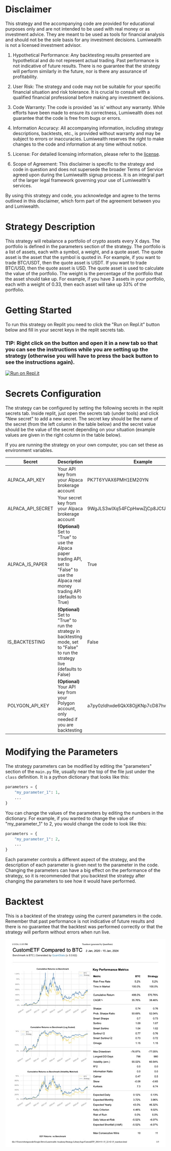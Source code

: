# Disclaimer

This strategy and the accompanying code are provided for educational purposes only and are not intended to be used with real money or as investment advice. They are meant to be used as tools for financial analysis and should not be the sole basis for any investment decisions. Lumiwealth is not a licensed investment advisor.

1. Hypothetical Performance: Any backtesting results presented are hypothetical and do not represent actual trading. Past performance is not indicative of future results. There is no guarantee that the strategy will perform similarly in the future, nor is there any assurance of profitability.

2. User Risk: The strategy and code may not be suitable for your specific financial situation and risk tolerance. It is crucial to consult with a qualified financial professional before making any investment decisions.

3. Code Warranty: The code is provided 'as is' without any warranty. While efforts have been made to ensure its correctness, Lumiwealth does not guarantee that the code is free from bugs or errors.

4. Information Accuracy: All accompanying information, including strategy descriptions, backtests, etc., is provided without warranty and may be subject to errors or inaccuracies. Lumiwealth reserves the right to make changes to the code and information at any time without notice.

5. License: For detailed licensing information, please refer to the [license](LICENSE).

6. Scope of Agreement: This disclaimer is specific to the strategy and code in question and does not supersede the broader Terms of Service agreed upon during the Lumiwealth signup process. It is an integral part of the larger legal framework governing your use of Lumiwealth's services.

By using this strategy and code, you acknowledge and agree to the terms outlined in this disclaimer, which form part of the agreement between you and Lumiwealth.

# Strategy Description

This strategy will rebalance a portfolio of crypto assets every X days. The portfolio is defined in the parameters
section of the strategy. The portfolio is a list of assets, each with a symbol, a weight, and a quote asset. The
quote asset is the asset that the symbol is quoted in. For example, if you want to trade BTC/USDT, then the quote
asset is USDT. If you want to trade BTC/USD, then the quote asset is USD. The quote asset is used to calculate
the value of the portfolio. The weight is the percentage of the portfolio that the asset should take up. For example,
if you have 3 assets in your portfolio, each with a weight of 0.33, then each asset will take up 33% of the portfolio.


# Getting Started

To run this strategy on Replit you need to click the "Run on Repl.it" button below and fill in your secret keys in the replit secrets tab. 
 
### TIP: Right click on the button and open it in a new tab so that you can see the instructions while you are setting up the strategy (otherwise you will have to press the back button to see the instructions again).

[![Run on Repl.it](https://replit.com/badge/github/Lumiwealth-Strategies/crypto_custom_etf)](https://replit.com/new/github/Lumiwealth-Strategies/crypto_custom_etf)

# Secrets Configuration

The strategy can be configured by setting the following secrets in the replit secrets tab. Inside replit, just open the secrets tab (under tools) and click "New secret" to add a new secret. The secret key should be the name of the secret (from the left column in the table below) and the secret value should be the value of the secret depending on your situation (example values are given in the right column in the table below).

If you are running the strategy on your own computer, you can set these as environment variables.

| Secret            | Description                                                                                   | Example                                 |
|-------------------|-----------------------------------------------------------------------------------------------|-----------------------------------------|
| ALPACA_API_KEY    | Your API key from your Alpaca brokerage account                                               | PK7T6YVAX6PMH1EM20YN                    |
| ALPACA_API_SECRET | Your secret key from your Alpaca brokerage account                                            | 9WgJLS3wIXq54FCpHwwZjCp8JCfJfKuwSrYskKMA |
| ALPACA_IS_PAPER   | **(Optional)** Set to "True" to use the Alpaca paper trading API, set to "False" to use the Alpaca real money trading API (defaults to True) | True                                  |
| IS_BACKTESTING    | **(Optional)** Set to "True" to run the strategy in backtesting mode, set to "False" to run the strategy live (defaults to False) | False                                  |
| POLYGON_API_KEY   | **(Optional)** Your API key from your Polygon account, only needed if you are backtesting                    | a7py0zIdhxde6QkX8OjjKNp7cD87hwKU        |

# Modifying the Parameters

The strategy parameters can be modified by editing the "parameters" section of the `main.py` file, usually near the top of the file just under the `class` definition. It is a python dictionary that looks like this:

```python
parameters = {
    "my_parameter_1": 1,
    ...
}
```

You can change the values of the parameters by editing the numbers in the dictionary. For example, if you wanted to change the value of "my_parameter_1" to 2, you would change the code to look like this:

```python
parameters = {
    "my_parameter_1": 2,
    ...
}
```

Each parameter controls a different aspect of the strategy, and the description of each parameter is given next to the parameter in the code. Changing the parameters can have a big effect on the performance of the strategy, so it is recommended that you backtest the strategy after changing the parameters to see how it would have performed.

# Backtest

This is a backtest of the strategy using the current parameters in the code. Remember that past performance is not indicative of future results and there is no guarantee that the backtest was performed correctly or that the strategy will perform without errors when run live.

![Tearsheet generated by QuantStats](Tearsheet%20(generated%20by%20QuantStats).jpg)

